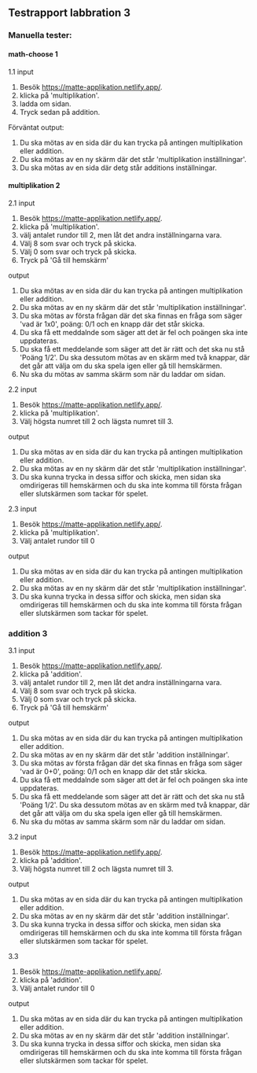 ## Testrapport labbration 3

### Manuella tester:


#### math-choose 1
1.1
input
1. Besök https://matte-applikation.netlify.app/.
2. klicka på 'multiplikation'.
3. ladda om sidan.
4. Tryck sedan på addition. 

Förväntat output: 
1. Du ska mötas av en sida där du kan trycka på antingen multiplikation eller addition. 
2. Du ska mötas av en ny skärm där det står 'multiplikation inställningar'.
3. Du ska mötas av en sida där detg står additions inställningar. 

#### multiplikation 2
2.1
input
1. Besök https://matte-applikation.netlify.app/.
2. klicka på 'multiplikation'.
3. välj antalet rundor till 2, men låt det andra inställningarna vara.
4. Välj 8 som svar och tryck på skicka. 
5. Välj 0 som svar och tryck på skicka. 
6. Tryck på 'Gå till hemskärm'

output
1. Du ska mötas av en sida där du kan trycka på antingen multiplikation eller addition. 
2. Du ska mötas av en ny skärm där det står 'multiplikation inställningar'.
3. Du ska mötas av första frågan där det ska finnas en fråga som säger 'vad är 1x0', poäng: 0/1 och en knapp där det står skicka. 
4. Du ska få ett meddalnde som säger att det är fel och poängen ska inte uppdateras. 
5. Du ska få ett meddelande som säger att det är rätt och det ska nu stå 'Poäng 1/2'. Du ska dessutom mötas av en skärm med två knappar, där det går att välja om du ska spela igen eller gå till hemskärmen. 
6. Nu ska du mötas av samma skärm som när du laddar om sidan. 

2.2
input
1. Besök https://matte-applikation.netlify.app/.
2. klicka på 'multiplikation'.
3. Välj högsta numret till 2 och lägsta numret till 3.

output 
1. Du ska mötas av en sida där du kan trycka på antingen multiplikation eller addition. 
2. Du ska mötas av en ny skärm där det står 'multiplikation inställningar'.
3. Du ska kunna trycka in dessa siffor och skicka, men sidan ska omdirigeras till hemskärmen och du ska inte komma till första frågan eller slutskärmen som tackar för spelet. 

2.3
input
1. Besök https://matte-applikation.netlify.app/.
2. klicka på 'multiplikation'.
3. Välj antalet rundor till 0

output 
1. Du ska mötas av en sida där du kan trycka på antingen multiplikation eller addition. 
2. Du ska mötas av en ny skärm där det står 'multiplikation inställningar'.
3. Du ska kunna trycka in dessa siffor och skicka, men sidan ska omdirigeras till hemskärmen och du ska inte komma till första frågan eller slutskärmen som tackar för spelet. 

### addition 3
3.1
input
1. Besök https://matte-applikation.netlify.app/.
2. klicka på 'addition'.
3. välj antalet rundor till 2, men låt det andra inställningarna vara.
4. Välj 8 som svar och tryck på skicka. 
5. Välj 0 som svar och tryck på skicka. 
6. Tryck på 'Gå till hemskärm'

output 
1. Du ska mötas av en sida där du kan trycka på antingen multiplikation eller addition. 
2. Du ska mötas av en ny skärm där det står 'addition inställningar'.
3. Du ska mötas av första frågan där det ska finnas en fråga som säger 'vad är 0+0', poäng: 0/1 och en knapp där det står skicka. 
4. Du ska få ett meddalnde som säger att det är fel och poängen ska inte uppdateras. 
5. Du ska få ett meddelande som säger att det är rätt och det ska nu stå 'Poäng 1/2'. Du ska dessutom mötas av en skärm med två knappar, där det går att välja om du ska spela igen eller gå till hemskärmen. 
6. Nu ska du mötas av samma skärm som när du laddar om sidan.

3.2
input
1. Besök https://matte-applikation.netlify.app/.
2. klicka på 'addition'.
3. Välj högsta numret till 2 och lägsta numret till 3.

output 
1. Du ska mötas av en sida där du kan trycka på antingen multiplikation eller addition. 
2. Du ska mötas av en ny skärm där det står 'addition inställningar'.
3. Du ska kunna trycka in dessa siffor och skicka, men sidan ska omdirigeras till hemskärmen och du ska inte komma till första frågan eller slutskärmen som tackar för spelet.  

3.3
1. Besök https://matte-applikation.netlify.app/.
2. klicka på 'addition'.
3. Välj antalet rundor till 0

output 
1. Du ska mötas av en sida där du kan trycka på antingen multiplikation eller addition. 
2. Du ska mötas av en ny skärm där det står 'addition inställningar'.
3. Du ska kunna trycka in dessa siffor och skicka, men sidan ska omdirigeras till hemskärmen och du ska inte komma till första frågan eller slutskärmen som tackar för spelet. 